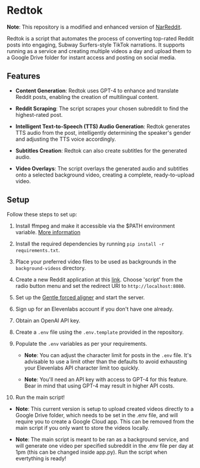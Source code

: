 # Redtok

**Note**: This repository is a modified and enhanced version of [NarReddit](https://github.com/SophiaPerzan/NarReddit-Script).

Redtok is a script that automates the process of converting top-rated Reddit posts into engaging, Subway Surfers-style TikTok narrations. It supports running as a service and creating multiple videos a day and upload them to a Google Drive folder for instant access and posting on social media. 

## Features

- **Content Generation**: Redtok uses GPT-4 to enhance and translate Reddit posts, enabling the creation of multilingual content.

- **Reddit Scraping**: The script scrapes your chosen subreddit to find the highest-rated post.

- **Intelligent Text-to-Speech (TTS) Audio Generation**: Redtok generates TTS audio from the post, intelligently determining the speaker's gender and adjusting the TTS voice accordingly.

- **Subtitles Creation**: Redtok can also create subtitles for the generated audio.

- **Video Overlays**: The script overlays the generated audio and subtitles onto a selected background video, creating a complete, ready-to-upload video.

## Setup

Follow these steps to set up:

1. Install ffmpeg and make it accessible via the $PATH environment variable. [More information](https://github.com/kkroening/ffmpeg-python#installation)

2. Install the required dependencies by running `pip install -r requirements.txt`.

3. Place your preferred video files to be used as backgrounds in the `background-videos` directory.

4. Create a new Reddit application at this [link](https://www.reddit.com/prefs/apps). Choose 'script' from the radio button menu and set the redirect URI to `http://localhost:8080`.

5. Set up the [Gentle forced aligner](https://github.com/lowerquality/gentle) and start the server.

6. Sign up for an Elevenlabs account if you don't have one already.

7. Obtain an OpenAI API key.

8. Create a `.env` file using the `.env.template` provided in the repository.

9. Populate the `.env` variables as per your requirements.

   - **Note**: You can adjust the character limit for posts in the `.env` file. It's advisable to use a limit other than the defaults to avoid exhausting your Elevenlabs API character limit too quickly.
   
   - **Note**: You'll need an API key with access to GPT-4 for this feature. Bear in mind that using GPT-4 may result in higher API costs.
  
10. Run the main script!
   
   - **Note**: This current version is setup to upload created videos directly to a Google Drive folder, which needs to be set in the .env file, and will require you to create a Google Cloud app. This can be removed from the main script if you only want to store the videos locally.

   - **Note**: The main script is meant to be ran as a background service, and will generate one video per specified subreddit in the .env file per day at 1pm (this can be changed inside app.py). Run the script when evertything is ready!
